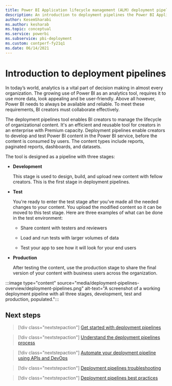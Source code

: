 ```yaml
---
title: Power BI Application lifecycle management (ALM) deployment pipelines overview 
description: An introduction to deployment pipelines the Power BI Application lifecycle management (ALM) tool
author: KesemSharabi
ms.author: kesharab
ms.topic: conceptual
ms.service: powerbi
ms.subservice: pbi-deployment
ms.custom: contperf-fy21q1
ms.date: 06/14/2021
---
```


# Introduction to deployment pipelines

In today’s world, analytics is a vital part of decision making in almost every organization. The growing use of Power BI as an analytics tool, requires it to use more data, look appealing and  be user-friendly. Above all however, Power BI needs to always be available and reliable. To meet these requirements, BI creators must collaborate effectively.

The deployment pipelines tool enables BI creators to manage the lifecycle of organizational content. It's an efficient and reusable tool for creators in an enterprise with Premium capacity. Deployment pipelines enable creators to develop and test Power BI content in the Power BI service, before the content is consumed by users. The content types include reports, paginated reports, dashboards, and datasets.

The tool is designed as a pipeline with three stages:

* **<a name="development"></a>Development**
    
    This stage is used to design, build, and upload new content with  fellow creators. This is the first stage in deployment pipelines.

* **<a name="test"></a>Test**

    You're ready to enter the test stage after you've made all the needed changes to your content. You upload the modified content so it can be moved to this test stage. Here are three examples of what can be done in the test environment:

    * Share content with testers and reviewers

    * Load and run tests with larger volumes of data

    * Test your app to see how it will look for your end users

* **<a name="production"></a>Production**

    After testing the content, use the production stage to share the final version of your content with business users across the organization.

:::image type="content" source="media/deployment-pipelines-overview/deployment-pipelines.png" alt-text="A screenshot of a working deployment pipeline with all three stages, development, test and production, populated.":::

## Next steps

>[!div class="nextstepaction"]
>[Get started with deployment pipelines](deployment-pipelines-get-started.md)

>[!div class="nextstepaction"]
>[Understand the deployment pipelines process](deployment-pipelines-process.md)

>[!div class="nextstepaction"]
>[Automate your deployment pipeline using APIs and DevOps](deployment-pipelines-automation.md)

>[!div class="nextstepaction"]
>[Deployment pipelines troubleshooting](deployment-pipelines-troubleshooting.yml)

>[!div class="nextstepaction"]
>[Deployment pipelines best practices](deployment-pipelines-best-practices.md)
